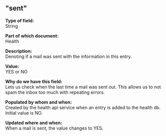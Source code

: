 ## "sent"

**Type of field:**  
String  

**Part of which document:**  
Health

**Description:**  
Denoting if a mail was sent with the information in this entry.  

**Value:**  
YES or NO

**Why do we have this field:**  
Lets us check when the last time a mail was sent out. This allows us to not spam the inbox too much with repeating errors.  

**Populated by whom and when:**  
Created by the health api service when an entry is added to the health db. Initial value is NO.  

**Updated where and when:**  
When a mail is sent, the value changes to YES. 
